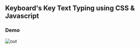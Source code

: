 ## Keyboard's Key Text Typing using CSS & Javascript
### Demo

![out](https://github.com/user-attachments/assets/ab9149c0-6731-4dd5-b2f2-ea2d8a563449)
